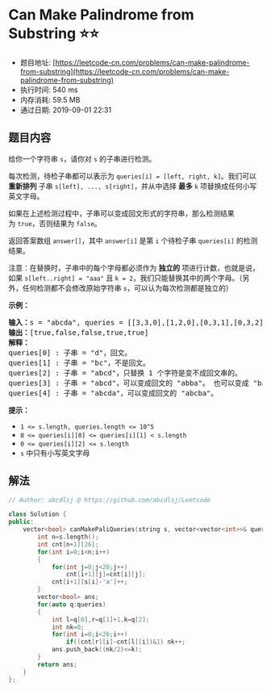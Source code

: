 # Can Make Palindrome from Substring :star::star:
- 题目地址: [https://leetcode-cn.com/problems/can-make-palindrome-from-substring](https://leetcode-cn.com/problems/can-make-palindrome-from-substring)
- 执行时间: 540 ms 
- 内存消耗: 59.5 MB
- 通过日期: 2019-09-01 22:31

## 题目内容
<p>给你一个字符串 <code>s</code>，请你对 <code>s</code> 的子串进行检测。</p>

<p>每次检测，待检子串都可以表示为 <code>queries[i] = [left, right, k]</code>。我们可以 <strong>重新排列</strong> 子串 <code>s[left], ..., s[right]</code>，并从中选择 <strong>最多</strong> <code>k</code> 项替换成任何小写英文字母。 </p>

<p>如果在上述检测过程中，子串可以变成回文形式的字符串，那么检测结果为 <code>true</code>，否则结果为 <code>false</code>。</p>

<p>返回答案数组 <code>answer[]</code>，其中 <code>answer[i]</code> 是第 <code>i</code> 个待检子串 <code>queries[i]</code> 的检测结果。</p>

<p>注意：在替换时，子串中的每个字母都必须作为 <strong>独立的</strong> 项进行计数，也就是说，如果 <code>s[left..right] = "aaa"</code> 且 <code>k = 2</code>，我们只能替换其中的两个字母。（另外，任何检测都不会修改原始字符串 <code>s</code>，可以认为每次检测都是独立的）</p>



<p><strong>示例：</strong></p>

<pre><strong>输入：</strong>s = "abcda", queries = [[3,3,0],[1,2,0],[0,3,1],[0,3,2],[0,4,1]]
<strong>输出：</strong>[true,false,false,true,true]
<strong>解释：</strong>
queries[0] : 子串 = "d"，回文。
queries[1] : 子串 = "bc"，不是回文。
queries[2] : 子串 = "abcd"，只替换 1 个字符是变不成回文串的。
queries[3] : 子串 = "abcd"，可以变成回文的 "abba"。 也可以变成 "baab"，先重新排序变成 "bacd"，然后把 "cd" 替换为 "ab"。
queries[4] : 子串 = "abcda"，可以变成回文的 "abcba"。
</pre>



<p><strong>提示：</strong></p>

<ul>
	<li><code>1 <= s.length, queries.length <= 10^5</code></li>
	<li><code>0 <= queries[i][0] <= queries[i][1] < s.length</code></li>
	<li><code>0 <= queries[i][2] <= s.length</code></li>
	<li><code>s</code> 中只有小写英文字母</li>
</ul>


## 解法
```cpp
// Author: abcdlsj @ https://github.com/abcdlsj/Leetcode

class Solution {
public:
    vector<bool> canMakePaliQueries(string s, vector<vector<int>>& queries) {
        int n=s.length();
        int cnt[n+1][26];
        for(int i=0;i<n;i++)
        {
            for(int j=0;j<26;j++)
                cnt[i+1][j]=cnt[i][j];
            cnt[i+1][s[i]-'a']++;
        }
        vector<bool> ans;
        for(auto q:queries)
        {
            int l=q[0],r=q[1]+1,k=q[2];
            int nk=0;
            for(int i=0;i<26;i++)
                if((cnt[r][i]-cnt[l][i])&1) nk++;
            ans.push_back((nk/2)<=k);
        }
        return ans;
    }
};

```